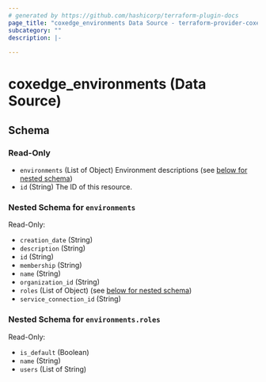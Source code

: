 ```yaml
---
# generated by https://github.com/hashicorp/terraform-plugin-docs
page_title: "coxedge_environments Data Source - terraform-provider-coxedge"
subcategory: ""
description: |-
  
---
```


# coxedge_environments (Data Source)





<!-- schema generated by tfplugindocs -->
## Schema

### Read-Only

- `environments` (List of Object) Environment descriptions (see [below for nested schema](#nestedatt--environments))
- `id` (String) The ID of this resource.

<a id="nestedatt--environments"></a>
### Nested Schema for `environments`

Read-Only:

- `creation_date` (String)
- `description` (String)
- `id` (String)
- `membership` (String)
- `name` (String)
- `organization_id` (String)
- `roles` (List of Object) (see [below for nested schema](#nestedobjatt--environments--roles))
- `service_connection_id` (String)

<a id="nestedobjatt--environments--roles"></a>
### Nested Schema for `environments.roles`

Read-Only:

- `is_default` (Boolean)
- `name` (String)
- `users` (List of String)


